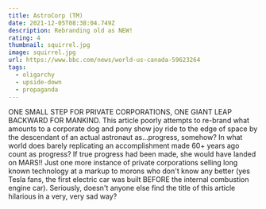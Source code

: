 ```yaml
---
title: AstroCorp (TM)
date: 2021-12-05T08:38:04.749Z
description: Rebranding old as NEW!
rating: 4
thumbnail: squirrel.jpg
image: squirrel.jpg
url: https://www.bbc.com/news/world-us-canada-59623264
tags:
  - oligarchy
  - upside-down
  - propaganda
---
```

ONE SMALL STEP FOR PRIVATE CORPORATIONS, ONE GIANT LEAP BACKWARD FOR MANKIND.  This article poorly attempts to re-brand what amounts to a corporate dog and pony show joy ride to the edge of space by the descendant of an actual astronaut as...progress, somehow?  In what world does barely replicating an accomplishment made 60+ years ago count as progress?  If true progress had been made, she would have landed on MARS!!  Just one more instance of private corporations selling long known technology at a markup to morons who don't know any better (yes Tesla fans, the first electric car was built BEFORE the internal combustion engine car).  Seriously, doesn't anyone else find the title of this article hilarious in a very, very sad way?  
